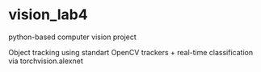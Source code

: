 # vision_lab4
python-based computer vision project

Object tracking using standart OpenCV trackers + real-time classification via torchvision.alexnet
